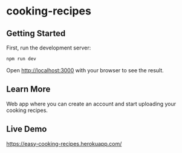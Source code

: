 # cooking-recipes

## Getting Started

First, run the development server:

```bash
npm run dev

```

Open [http://localhost:3000](http://localhost:3000) with your browser to see the result.

## Learn More
Web app where you can create an account and start uploading your cooking recipes.

## Live Demo
https://easy-cooking-recipes.herokuapp.com/
